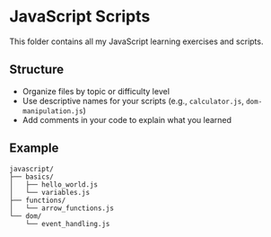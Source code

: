 # JavaScript Scripts

This folder contains all my JavaScript learning exercises and scripts.

## Structure
- Organize files by topic or difficulty level
- Use descriptive names for your scripts (e.g., `calculator.js`, `dom-manipulation.js`)
- Add comments in your code to explain what you learned

## Example
```
javascript/
├── basics/
│   ├── hello_world.js
│   └── variables.js
├── functions/
│   └── arrow_functions.js
└── dom/
    └── event_handling.js
```
